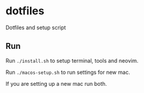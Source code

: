 # dotfiles

Dotfiles and setup script

## Run

Run `./install.sh` to setup terminal, tools and neovim.

Run `./macos-setup.sh` to run settings for new mac.

If you are setting up a new mac run both.
